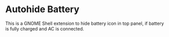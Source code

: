# Autohide Battery

This is a GNOME Shell extension to hide battery icon in top panel,
if battery is fully charged and AC is connected.

